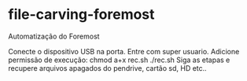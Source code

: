 # file-carving-foremost
Automatização do Foremost

Conecte o dispositivo USB na porta.
Entre com super usuario.
Adicione permissão de execução: chmod a+x rec.sh
./rec.sh
Siga as etapas e recupere arquivos apagados do pendrive, cartão sd, HD etc..
